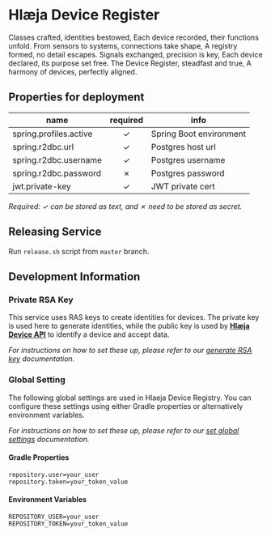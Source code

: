 # Hlæja Device Register

Classes crafted, identities bestowed, Each device recorded, their functions unfold. From sensors to systems, connections take shape, A registry formed, no detail escapes. Signals exchanged, precision is key, Each device declared, its purpose set free. The Device Register, steadfast and true, A harmony of devices, perfectly aligned.

## Properties for deployment

| name                   | required | info                    |
|------------------------|:--------:|-------------------------|
| spring.profiles.active | &check;  | Spring Boot environment |
| spring.r2dbc.url       | &check;  | Postgres host url       |
| spring.r2dbc.username  | &check;  | Postgres username       |
| spring.r2dbc.password  | &cross;  | Postgres password       |
| jwt.private-key        | &check;  | JWT private cert        |

*Required: &check; can be stored as text, and &cross; need to be stored as secret.*

## Releasing Service

Run `release.sh` script from `master` branch.

## Development Information

### Private RSA Key

This service uses RAS keys to create identities for devices. The private key is used here to generate identities, while the public key is used by **[Hlæja Device API](https://github.com/swordsteel/hlaeja-device-api)** to identify a device and accept data.

*For instructions on how to set these up, please refer to our [generate RSA key](https://github.com/swordsteel/hlaeja-development/blob/master/doc/rsa_key.md) documentation.*

### Global Setting

The following global settings are used in Hlaeja Device Registry. You can configure these settings using either Gradle properties or alternatively environment variables. 

*For instructions on how to set these up, please refer to our [set global settings](https://github.com/swordsteel/hlaeja-development/blob/master/doc/global_settings.md) documentation.*

#### Gradle Properties

```properties
repository.user=your_user
repository.token=your_token_value
```

#### Environment Variables

```properties
REPOSITORY_USER=your_user
REPOSITORY_TOKEN=your_token_value
```
